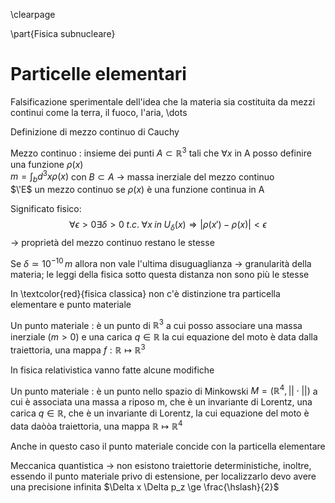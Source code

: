 \clearpage

\part{Fisica subnucleare}

# Particelle elementari

Falsificazione sperimentale dell'idea che la materia sia costituita da mezzi continui come la terra, il fuoco, l'aria, \dots

Definizione di mezzo continuo di Cauchy

Mezzo continuo
: insieme dei punti $A \subset \mathbb{R}^3$ tali che $\forall x$ in A posso definire una funzione $\rho(x) \quad$     
$m = \int_b d^3 x \rho(x)$ con $B \subset A$ &rarr; massa inerziale del mezzo continuo  
$\'E$ un mezzo continuo se $\rho(x)$ è una funzione continua in A

Significato fisico: 
$$\forall \epsilon > 0 \exists \delta > 0 \; t.c. \; \forall x \; in \;  U_\delta(x) \Rightarrow |\rho(x') - \rho(x)| < \epsilon$$ 
&rarr; proprietà del mezzo continuo restano le stesse 

Se $\delta \simeq 10^{-10} \, m$ allora non vale l'ultima disuguaglianza &rarr; granularità della materia; le leggi della fisica sotto questa distanza non sono più le stesse

In \textcolor{red}{fisica classica} non c'è distinzione tra particella elementare e punto materiale 

Un punto materiale
: è un punto di $\mathbb{R}^3$ a cui posso associare una massa inerziale ($m>0$) e una carica $q \in \mathbb{R}$ la cui equazione del moto è data dalla traiettoria, una mappa $f: \mathbb{R} \mapsto \mathbb{R}^3$ 

In fisica relativistica vanno fatte alcune modifiche

Un punto materiale
: è un punto nello spazio di Minkowski $M = (\mathbb{R}^4, ||\cdot||)$ a cui è associata una massa a riposo m, che è un invariante di Lorentz, una carica $q \in \mathbb{R}$, che è un invariante di Lorentz, la cui equazione del moto è data daòòa traiettoria, una mappa $\mathbb{R} \mapsto \mathbb{R}^4$

Anche in questo caso il punto materiale concide con la particella elementare

Meccanica quantistica &rarr; non esistono traiettorie deterministiche, inoltre, essendo il punto materiale privo di estensione, per localizzarlo devo avere una precisione infinita $\Delta x \Delta p_z \ge \frac{\hslash}{2}$